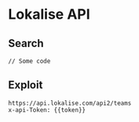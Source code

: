 # Lokalise API

## Search

```
// Some code
```

## Exploit

```
https://api.lokalise.com/api2/teams
x-api-Token: {{token}}
```

